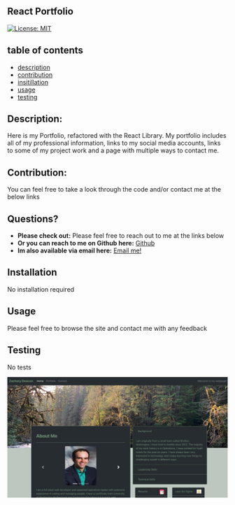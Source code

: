 ## React Portfolio 

    
[![License: MIT](https://img.shields.io/badge/License-MIT-yellow.svg)](https://opensource.org/licenses/MIT)
    
## table of contents 

* [description](#Description)
* [contribution](#Contribution)  
* [insitillation](#Instillation)
* [usage](#Usage)
* [testing](#Testing)
  

## Description: 

Here is my Portfolio, refactored with the React Library. My portfolio includes all of my professional information, links to my social media accounts,  links to some of my project work and a page with multiple ways to contact me.  
    
    
## Contribution:

You can feel free to take a look through the code and/or contact me at the below links  
    
## Questions?

* **Please check out:** Please feel free to reach out to me at the links below 
* **Or you can reach to me on Github here:** [Github](https://github.com/zackdeacon)
* **Im also available via email here:** [Email me!](zackdeacon347@gmail.com) 
    
    
## Installation 

    
  No installation required  
    
## Usage 

    
  Please feel free to browse the site and contact me with any feedback
    
## Testing 

    
  No tests 
  
  
  ![](src/Assets/Portfolio-README-pic.jpeg)
